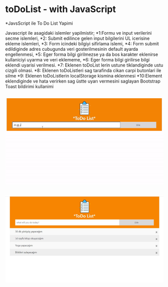 # toDoList - with JavaScript 
 *JavsScript ile To Do List Yapimi 
 
 Javascript ile asagidaki islemler yapilmistir;
*1:Formu ve input verilerini secme islemleri,
*2: Submit edilince gelen input bilgilerini UL icerisine ekleme islemleri,
*3: Form icindeki bilgiyi sifirlama islemi,
*4: Form submit edildiginde adres cubugunda veri gosterilmesinin default ayarda engellenmesi,
*5: Eger forma bilgi girilmezse ya da bos karakter eklenirse kullaniciyi uyarma ve veri eklememe,
*6: Eger forma bilgi girilirse bilgi eklendi uyarisi verilmesi.
*7: Eklenen toDoList lerin ustune tiklandiginde ustu cizgili olmasi.
*8: Eklenen toDoListleri sag tarafinda cikan carpi butonlari ile silme
*9: Eklenen toDoListlerin localStorage kismina eklenmesi
*10:Element eklendiginde ve hata verirken sag üstte uyarı vermesini saglayan Bootstrap Toast bildirimi
kullanimi



![](https://github.com/ulkuhos/toDoList-javascript/blob/main/img/todolist.gif)
---
![](https://github.com/ulkuhos/toDoList-javascript/blob/main/img/todoprojectimg.jpg)
---
